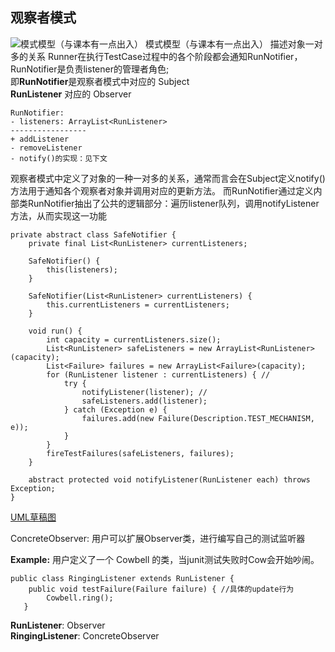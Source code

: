 ## 观察者模式

![模式模型（与课本有一点出入）](https://www.runoob.com/wp-content/uploads/2014/08/observer_pattern_uml_diagram.jpg)
模式模型（与课本有一点出入）
描述对象一对多的关系
Runner在执行TestCase过程中的各个阶段都会通知RunNotifier，RunNotifier是负责listener的管理者角色;  
即**RunNotifier**是观察者模式中对应的 Subject  
**RunListener** 对应的 Observer

```
RunNotifier:
- listeners: ArrayList<RunListener>
-----------------
+ addListener
- removeListener
- notify()的实现：见下文
```

观察者模式中定义了对象的一种一对多的关系，通常而言会在Subject定义notify()方法用于通知各个观察者对象并调用对应的更新方法。
而RunNotifier通过定义内部类RunNotifier抽出了公共的逻辑部分：遍历listener队列，调用notifyListener方法，从而实现这一功能
```
private abstract class SafeNotifier {
    private final List<RunListener> currentListeners;

    SafeNotifier() {
        this(listeners);
    }

    SafeNotifier(List<RunListener> currentListeners) {
        this.currentListeners = currentListeners;
    }

    void run() { 
        int capacity = currentListeners.size();
        List<RunListener> safeListeners = new ArrayList<RunListener>(capacity);
        List<Failure> failures = new ArrayList<Failure>(capacity);
        for (RunListener listener : currentListeners) { //
            try {
                notifyListener(listener); //
                safeListeners.add(listener);
            } catch (Exception e) {
                failures.add(new Failure(Description.TEST_MECHANISM, e));
            }
        }
        fireTestFailures(safeListeners, failures);
    }

    abstract protected void notifyListener(RunListener each) throws Exception;
}
```
[UML草稿图](...)

ConcreteObserver:
用户可以扩展Observer类，进行编写自己的测试监听器

**Example:**
用户定义了一个 Cowbell 的类，当junit测试失败时Cow会开始吵闹。
```
public class RingingListener extends RunListener {
    public void testFailure(Failure failure) { //具体的update行为
        Cowbell.ring();
   }
```
**RunListener**: Observer    
**RingingListener**: ConcreteObserver

